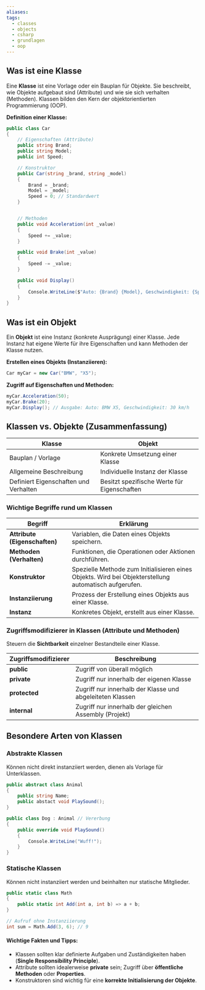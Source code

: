 ```yaml
---
aliases: 
tags:
  - classes
  - objects
  - csharp
  - grundlagen
  - oop
---
```


## Was ist eine Klasse

Eine **Klasse** ist eine Vorlage oder ein Bauplan für Objekte. Sie beschreibt, wie Objekte aufgebaut sind (Attribute) und wie sie sich verhalten (Methoden). Klassen bilden den Kern der objektorientierten Programmierung (OOP).

**Definition einer Klasse:**

```csharp
public class Car
{
	// Eigenschaften (Attribute)
	public string Brand;
	public string Model;
	public int Speed;

	// Konstruktor
	public Car(string _brand, string _model)
	{
		Brand = _brand;
		Model = _model;
		Speed = 0; // Standardwert
	}


	// Methoden
	public void Acceleration(int _value)
	{
		Speed += _value;
	}

	public void Brake(int _value)
	{
		Speed -= _value;
	}

	public void Display()
	{
		Console.WriteLine($"Auto: {Brand} {Model}, Geschwindigkeit: {Speed} km/h");
	}
}
```



## Was ist ein Objekt

Ein **Objekt** ist eine Instanz (konkrete Ausprägung) einer Klasse. Jede Instanz hat eigene Werte für ihre Eigenschaften und kann Methoden der Klasse nutzen.

**Erstellen eines Objekts (Instanziieren):**

```csharp
Car myCar = new Car("BMW", "X5");
```

**Zugriff auf Eigenschaften und Methoden:**

```csharp
myCar.Acceleration(50);
myCar.Brake(20);
myCar.Display(); // Ausgabe: Auto: BMW X5, Geschwindigkeit: 30 km/h
```



## Klassen vs. Objekte (Zusammenfassung)


| Klasse                                | Objekt                                      |
| ------------------------------------- | ------------------------------------------- |
| Bauplan / Vorlage                     | Konkrete Umsetzung einer Klasse             |
| Allgemeine Beschreibung               | Individuelle Instanz der Klasse             |
| Definiert Eigenschaften und Verhalten | Besitzt spezifische Werte für Eigenschaften |


### Wichtige Begriffe rund um Klassen


| Begriff                       | Erklärung                                                                                             |
| ----------------------------- | ----------------------------------------------------------------------------------------------------- |
| **Attribute (Eigenschaften)** | Variablen, die Daten eines Objekts speichern.                                                         |
| **Methoden (Verhalten)**      | Funktionen, die Operationen oder Aktionen durchführen.                                                |
| **Konstruktor**               | Spezielle Methode zum Initialisieren eines Objekts. Wird bei Objekterstellung automatisch aufgerufen. |
| **Instanziierung**            | Prozess der Erstellung eines Objekts aus einer Klasse.                                                |
| **Instanz**                   | Konkretes Objekt, erstellt aus einer Klasse.                                                          |


### Zugriffsmodifizierer in Klassen (Attribute und Methoden)

Steuern die **Sichtbarkeit** einzelner Bestandteile einer Klasse.

| Zugriffsmodifizierer | Beschreibung                                              |
| -------------------- | --------------------------------------------------------- |
| **public**           | Zugriff von überall möglich                               |
| **private**          | Zugriff nur innerhalb der eigenen Klasse                  |
| **protected**        | Zugriff nur innerhalb der Klasse und abgeleiteten Klassen |
| **internal**         | Zugriff nur innerhalb der gleichen Assembly (Projekt)     |



## Besondere Arten von Klassen

### Abstrakte Klassen

Können nicht direkt instanziiert werden, dienen als Vorlage für Unterklassen.

```csharp
public abstract class Animal
{
	public string Name;
	public abstact void PlaySound();
}

public class Dog : Animal // Vererbung
{
	public override void PlaySound()
	{
		Console.WriteLine("Wuff!");
	}
} 
```


### Statische Klassen

Können nicht instanziiert werden und beinhalten nur statische Mitglieder.

```csharp
public static class Math
{
	public static int Add(int a, int b) => a + b;
}

// Aufruf ohne Instanziierung
int sum = Math.Add(3, 6); // 9
```



#### Wichtige Fakten und Tipps:

- Klassen sollten klar definierte Aufgaben und Zuständigkeiten haben (**Single Responsibility Principle**).
- Attribute sollten idealerweise **private** sein; Zugriff über **öffentliche Methoden** oder **Properties**.
- Konstruktoren sind wichtig für eine **korrekte Initialisierung der Objekte**.